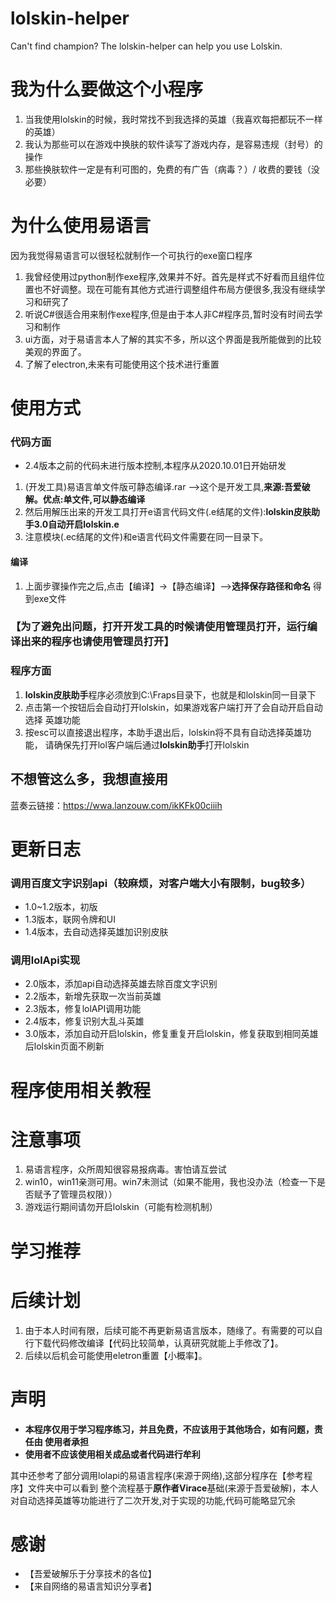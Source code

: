# lolskin-helper
Can't find champion? The lolskin-helper can help you use Lolskin.

# 我为什么要做这个小程序
1. 当我使用lolskin的时候，我时常找不到我选择的英雄（我喜欢每把都玩不一样的英雄）
2. 我认为那些可以在游戏中换肤的软件读写了游戏内存，是容易违规（封号）的操作
3. 那些换肤软件一定是有利可图的，免费的有广告（病毒？）/ 收费的要钱（没必要）

# 为什么使用易语言
因为我觉得易语言可以很轻松就制作一个可执行的exe窗口程序

1. 我曾经使用过python制作exe程序,效果并不好。首先是样式不好看而且组件位置也不好调整。现在可能有其他方式进行调整组件布局方便很多,我没有继续学习和研究了
2. 听说C#很适合用来制作exe程序,但是由于本人非C#程序员,暂时没有时间去学习和制作
3. ui方面，对于易语言本人了解的其实不多，所以这个界面是我所能做到的比较美观的界面了。
4. 了解了electron,未来有可能使用这个技术进行重置


# 使用方式
### 代码方面
- 2.4版本之前的代码未进行版本控制,本程序从2020.10.01日开始研发

1. (开发工具)易语言单文件版可静态编译.rar  -->这个是开发工具,**来源:吾爱破解。优点:单文件,可以静态编译**
2. 然后用解压出来的开发工具打开e语言代码文件(.e结尾的文件):**lolskin皮肤助手3.0自动开启lolskin.e**
3. 注意模块(.ec结尾的文件)和e语言代码文件需要在同一目录下。

#### 编译
1. 上面步骤操作完之后,点击【编译】->【静态编译】-->**选择保存路径和命名**
得到exe文件
### 【为了避免出问题，打开开发工具的时候**请使用管理员打开**，运行编译出来的程序也**请使用管理员打开**】

### 程序方面
 1. **lolskin皮肤助手**程序必须放到C:\Fraps目录下，也就是和lolskin同一目录下
 2. 点击第一个按钮后会自动打开lolskin，如果游戏客户端打开了会自动开启自动选择 英雄功能
 3. 按esc可以直接退出程序，本助手退出后，lolskin将不具有自动选择英雄功能， 请确保先打开lol客户端后通过**lolskin助手**打开lolskin

## 不想管这么多，我想直接用
蓝奏云链接：https://wwa.lanzouw.com/ikKFk00ciiih

# 更新日志
### 调用百度文字识别api（较麻烦，对客户端大小有限制，bug较多）
- 1.0~1.2版本，初版
- 1.3版本，联网令牌和UI
- 1.4版本，去自动选择英雄加识别皮肤

### 调用lolApi实现
- 2.0版本，添加api自动选择英雄去除百度文字识别
- 2.2版本，新增先获取一次当前英雄
- 2.3版本，修复lolAPI调用功能
- 2.4版本，修复识别大乱斗英雄
- 3.0版本，添加自动开启lolskin，修复重复开启lolskin，修复获取到相同英雄后lolskin页面不刷新

# 程序使用相关教程


# 注意事项
1. 易语言程序，众所周知很容易报病毒。害怕请互尝试
2. win10，win11亲测可用。win7未测试（如果不能用，我也没办法（检查一下是否赋予了管理员权限））
3. 游戏运行期间请勿开启lolskin（可能有检测机制）


# 学习推荐


# 后续计划
1. 由于本人时间有限，后续可能不再更新易语言版本，随缘了。有需要的可以自行下载代码修改编译【代码比较简单，认真研究就能上手修改了】。
2. 后续以后机会可能使用eletron重置【小概率】。

# 声明
- **本程序仅用于学习程序练习，并且免费，不应该用于其他场合，如有问题，责任由 使用者承担**
- **使用者不应该使用相关成品或者代码进行牟利**

其中还参考了部分调用lolapi的易语言程序(来源于网络),这部分程序在【参考程序】文件夹中可以看到
整个流程基于**原作者Virace**基础(来源于吾爱破解)，本人对自动选择英雄等功能进行了二次开发,对于实现的功能,代码可能略显冗余

# 感谢
- 【吾爱破解乐于分享技术的各位】
- 【来自网络的易语言知识分享者】

